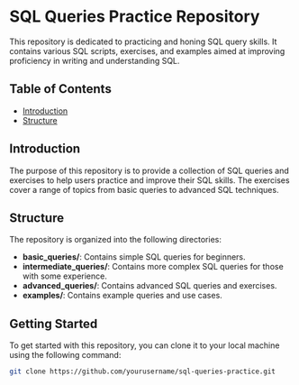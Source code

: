# SQL Queries Practice Repository

This repository is dedicated to practicing and honing SQL query skills. It contains various SQL scripts, exercises, and examples aimed at improving proficiency in writing and understanding SQL.

## Table of Contents

- [Introduction](#introduction) 
- [Structure](#structure)



## Introduction

The purpose of this repository is to provide a collection of SQL queries and exercises to help users practice and improve their SQL skills. The exercises cover a range of topics from basic queries to advanced SQL techniques.

## Structure

The repository is organized into the following directories:

- **basic_queries/**: Contains simple SQL queries for beginners.
- **intermediate_queries/**: Contains more complex SQL queries for those with some experience.
- **advanced_queries/**: Contains advanced SQL queries and exercises.
- **examples/**: Contains example queries and use cases.

## Getting Started

To get started with this repository, you can clone it to your local machine using the following command:

```bash
git clone https://github.com/yourusername/sql-queries-practice.git

